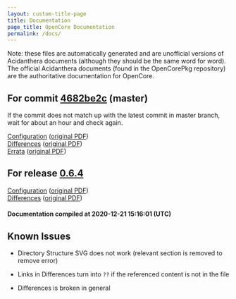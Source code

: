 ```yaml
---
layout: custom-title-page
title: Documentation
page_title: OpenCore Documentation
permalink: /docs/
---
```

Note: these files are automatically generated and are unofficial versions of Acidanthera documents (although they should be the same word for word). The official Acidanthera documents (found in the OpenCorePkg repository) are the authoritative documentation for OpenCore.

## For commit [4682be2c](https://github.com/acidanthera/OpenCorePkg/tree/4682be2cf5a21f7e6bf2622896f977fba659fe4f) (master)

If the commit does not match up with the latest commit in master branch, wait for about an hour and check again.

[Configuration](latest/Configuration.html) ([original PDF](https://github.com/acidanthera/OpenCorePkg/blob/4682be2cf5a21f7e6bf2622896f977fba659fe4f/Docs/Configuration.pdf))
<br>
[Differences](latest/Differences.html) ([original PDF](https://github.com/acidanthera/OpenCorePkg/blob/4682be2cf5a21f7e6bf2622896f977fba659fe4f/Docs/Differences/Differences.pdf))
<br>
[Errata](latest/Errata.html) ([original PDF](https://github.com/acidanthera/OpenCorePkg/blob/4682be2cf5a21f7e6bf2622896f977fba659fe4f/Docs/Errata/Errata.pdf))

## For release [0.6.4](https://github.com/acidanthera/OpenCorePkg/tree/0.6.4)

[Configuration](release/Configuration.html) ([original PDF](https://github.com/acidanthera/OpenCorePkg/blob/0.6.4/Docs/Configuration.pdf))
<br>
[Differences](release/Differences.html) ([original PDF](https://github.com/acidanthera/OpenCorePkg/blob/0.6.4/Docs/Differences/Differences.pdf))

#### Documentation compiled at 2020-12-21 15:16:01 (UTC)

## Known Issues

* Directory Structure SVG does not work (relevant section is removed to remove error)

* Links in Differences turn into `??` if the referenced content is not in the file

* Differences is broken in general
